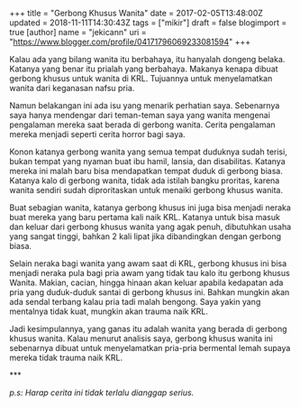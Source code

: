 +++
title = "Gerbong Khusus Wanita"
date = 2017-02-05T13:48:00Z
updated = 2018-11-11T14:30:43Z
tags = ["mikir"]
draft = false
blogimport = true 
[author]
	name = "jekicann"
	uri = "https://www.blogger.com/profile/04171796069233081594"
+++

Kalau ada yang bilang wanita itu berbahaya, itu hanyalah dongeng belaka. Katanya yang benar itu prialah yang berbahaya. Makanya kenapa dibuat gerbong khusus untuk wanita di KRL. Tujuannya untuk menyelamatkan wanita dari keganasan nafsu pria.  
  

Namun belakangan ini ada isu yang menarik perhatian saya. Sebenarnya saya hanya mendengar dari teman-teman saya yang wanita mengenai pengalaman mereka saat berada di gerbong wanita. Cerita pengalaman mereka menjadi seperti cerita horror bagi saya.  
  
Konon katanya gerbong wanita yang semua tempat duduknya sudah terisi, bukan tempat yang nyaman buat ibu hamil, lansia, dan disabilitas. Katanya mereka ini malah baru bisa mendapatkan tempat duduk di gerbong biasa. Katanya kalo di gerbong wanita, tidak ada istilah bangku proritas, karena wanita sendiri sudah diproritaskan untuk menaiki gerbong khusus wanita.  
  
Buat sebagian wanita, katanya gerbong khusus ini juga bisa menjadi neraka buat mereka yang baru pertama kali naik KRL. Katanya untuk bisa masuk dan keluar dari gerbong khusus wanita yang agak penuh, dibutuhkan usaha yang sangat tinggi, bahkan 2 kali lipat jika dibandingkan dengan gerbong biasa.  
  
Selain neraka bagi wanita yang awam saat di KRL, gerbong khusus ini bisa menjadi neraka pula bagi pria awam yang tidak tau kalo itu gerbong khusus Wanita. Makian, cacian, hingga hinaan akan keluar apabila kedapatan ada pria yang duduk-duduk santai di gerbong khusus ini. Bahkan mungkin akan ada sendal terbang kalau pria tadi malah bengong. Saya yakin yang mentalnya tidak kuat, mungkin akan trauma naik KRL.  
  
Jadi kesimpulannya, yang ganas itu adalah wanita yang berada di gerbong khusus wanita. Kalau menurut analisis saya, gerbong khusus wanita ini sebenarnya dibuat untuk menyelamatkan pria-pria bermental lemah supaya mereka tidak trauma naik KRL.  
  

\*\*\*

  
_p.s: Harap cerita ini tidak terlalu dianggap serius._

